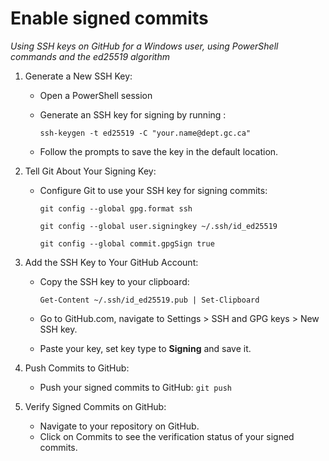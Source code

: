 # Enable signed commits 
*Using SSH keys on GitHub for a Windows user, using PowerShell commands and the ed25519 algorithm*

 1. Generate a New SSH Key:
	   - Open a PowerShell session
	   - Generate an SSH key for signing by running :
 
	     `ssh-keygen -t ed25519 -C "your.name@dept.gc.ca"`
	   - Follow the prompts to save the key in the default location.

2. Tell Git About Your Signing Key:
   - Configure Git to use your SSH key for signing commits:
     
     `git config --global gpg.format ssh`
     
     `git config --global user.signingkey ~/.ssh/id_ed25519`
     
     `git config --global commit.gpgSign true`
     
3. Add the SSH Key to Your GitHub Account:
   - Copy the SSH key to your clipboard: 

     `Get-Content ~/.ssh/id_ed25519.pub | Set-Clipboard`
     
   - Go to GitHub.com, navigate to Settings > SSH and GPG keys > New SSH key.
   - Paste your key, set key type to **Signing** and save it.

4. Push Commits to GitHub:
   - Push your signed commits to GitHub: 
     `git push`

5. Verify Signed Commits on GitHub:
   - Navigate to your repository on GitHub.
   - Click on Commits to see the verification status of your signed commits.


